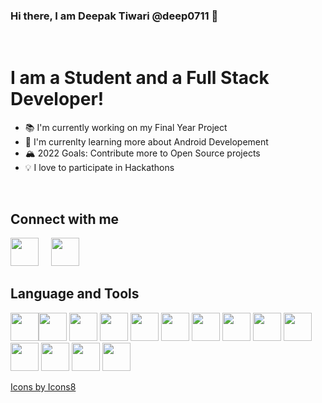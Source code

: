 <h3>Hi there, I am Deepak Tiwari @deep0711 👋</h3>
<br/>
<h1>I am a Student and a Full Stack Developer!</h1>
<ul>
    <li>📚 I'm currently working on my Final Year Project</li>
    <li>🌱 I'm currenlty learning more about Android Developement</li>
    <li>🏔️ 2022 Goals: Contribute more to Open Source projects</li>
    <li>💡 I love to participate in Hackathons</li>
</ul>
<br/>
<h2>Connect with me</h2>

[<img src="https://img.icons8.com/external-justicon-lineal-color-justicon/64/000000/external-linkedin-social-media-justicon-lineal-color-justicon.png" height="45px"/>](https://www.linkedin.com/in/deep-tiw/) &nbsp; &nbsp; [<img src="https://img.icons8.com/fluency/48/000000/mail.png" height="45px"/>](mailto:deepakait5090@gmail.com)

<h2>Language and Tools</h2>

<img src="https://img.icons8.com/color/48/000000/c-programming.png" height="45px"/><img src="https://img.icons8.com/color/48/000000/c-plus-plus-logo.png" height="45px"/>
<img src="https://img.icons8.com/color/48/000000/python--v1.png" height="45px"/>
<img src="https://img.icons8.com/color/48/000000/javascript--v1.png" height="45px"/>
<img src="https://img.icons8.com/color/48/000000/golang.png" height="45px"/>
<img src="https://img.icons8.com/color/48/000000/html-5--v1.png" height="45px"/>
<img src="https://img.icons8.com/color/48/000000/css3.png" height="45px"/>
<img src="https://img.icons8.com/color/48/000000/react-native.png" height="45px"/>
<img src="https://img.icons8.com/color/48/000000/nodejs.png" height="45px"/>
<img src="https://img.icons8.com/color/48/000000/angularjs.png" height="45px"/>
<img src="https://img.icons8.com/color/48/000000/postgreesql.png" height="45px"/>
<img src="https://img.icons8.com/color/48/000000/mysql-logo.png" height="45px"/>
<img src="https://img.icons8.com/fluency/48/000000/github.png" height="45px"/>
<img src="https://img.icons8.com/color/48/000000/linux--v2.png" height="45px"/>

<p><a href="https://icons8.com">Icons by Icons8</a></p>
